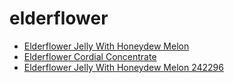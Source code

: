 # elderflower

 * [Elderflower Jelly With Honeydew Melon](../../index/e/elderflower-jelly-with-honeydew-melon-242296.json)
 * [Elderflower Cordial Concentrate](../../index/e/elderflower-cordial-concentrate.json)
 * [Elderflower Jelly With Honeydew Melon 242296](../../index/e/elderflower-jelly-with-honeydew-melon-242296.json)
